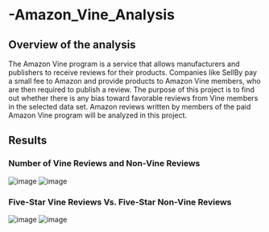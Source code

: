 # -Amazon_Vine_Analysis

## Overview of the analysis

The Amazon Vine program is a service that allows manufacturers and publishers to receive reviews for their products. Companies like SellBy pay a small fee to Amazon and provide products to Amazon Vine members, who are then required to publish a review. The purpose of this project is to find out whether there is any bias toward favorable reviews from Vine members in the selected data set. Amazon reviews written by members of the paid Amazon Vine program will be analyzed in this project. 

## Results 

### Number of Vine Reviews and Non-Vine Reviews 

![image](https://user-images.githubusercontent.com/88631769/146484630-3202fd3f-aa5b-45b6-b7cd-6c947a786d3b.png)
![image](https://user-images.githubusercontent.com/88631769/146484691-8b704f3b-5683-4552-8f9a-247829656851.png)

### Five-Star Vine Reviews Vs. Five-Star Non-Vine Reviews 

![image](https://user-images.githubusercontent.com/88631769/146484916-694fc6c2-1148-4ecf-a304-41ca4eeb6f09.png)
![image](https://user-images.githubusercontent.com/88631769/146484990-3334eada-63c6-40c6-bb1b-362d2592bf31.png)
